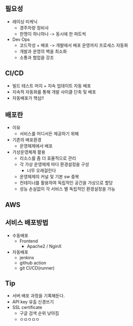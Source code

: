 ## 필요성
- 레이싱 미케닉
  - 경주차량 정비사
  - 한명이 하나하나 -> 동시에 한 파트씩
- Dev Ops
  - 코드작성 + 배포 -> 개발에서 배포 운영까지 프로세스 자동화
  - 개발과 운영의 벽을 최소화
  - 소통과 협업을 강조

## CI/CD
- 빌드 테스트 머지 + 지속 업데이트 자동 배포
- 지속적 자동화를 통해 개발 사이클 단축 및 배포
- 자동배포가 핵심!!

## 배포란
- 이유
  - 서비스를 어디서든 제공하기 위해
- 기존의 배포환경
  - 운영체제에서 배포
- 가상운영체제 활용
  - 리소스를 좀 더 효율적으로 관리
  - 각 가상 운영체제 마다 환경설정을 구성
    - 너무 오래걸린다
  - 운영체제의 커널 및 기본 sw 중복
  - 컨테이너를 활용하여 독립적인 공간을 가상으로 할당
  - 성능 손실없이 각 서비스 별 독립적인 환경설정을 가능


## AWS


## 서비스 배포방법
- 수동배포
  - Frontend
    - Apache2 / NginX
- 자동배포
  - jenkins
  - github action
  - git CI/CD(runner)


## Tip
- 서버 배포 과정을 기록해둔다.
- API key 유출 신경쓰기
- SSL certificate
  - 구글 검색 순위 낮아짐
  - ㅇㅁㅇㅁㅇ